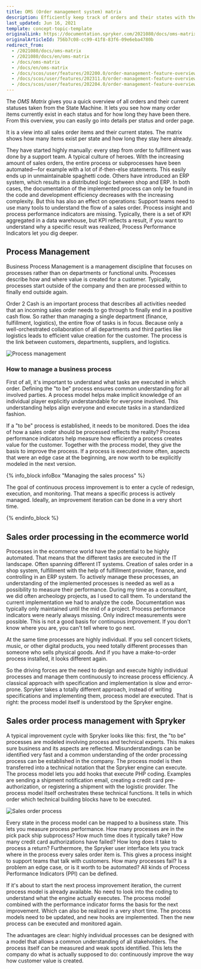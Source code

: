 ```yaml
---
title: OMS (Order management system) matrix
description: Efficiently keep track of orders and their states with the Spryker Order Management System Matrix Feature.
last_updated: Jun 16, 2021
template: concept-topic-template
originalLink: https://documentation.spryker.com/2021080/docs/oms-matrix
originalArticleId: 756b7c08-cc99-41f8-83f6-09e6eba4780b
redirect_from:
  - /2021080/docs/oms-matrix
  - /2021080/docs/en/oms-matrix
  - /docs/oms-matrix
  - /docs/en/oms-matrix
  - /docs/scos/user/features/202200.0/order-management-feature-overview/oms-order-management-system-matrix.html
  - /docs/scos/user/features/202311.0/order-management-feature-overview/oms-order-management-system-matrix.html
  - /docs/scos/user/features/202204.0/order-management-feature-overview/oms-order-management-system-matrix.html
---
```


The *OMS Matrix* gives you a quick overview of all orders and their current statuses taken from the State Machine. It lets you see how many order items currently exist in each status and for how long they have been there. From this overview, you can easily go into details per status and order page.

It is a view into all sales order items and their current states. The matrix shows how many items exist per state and how long they stay here already.

They have started highly manually: every step from order to fulfillment was done by a support team. A typical culture of heroes. With the increasing amount of sales orders, the entire process or subprocesses have been automated—for example with a lot of if-then-else statements. This easily ends up in unmaintainable spaghetti code. Others have introduced an ERP system, which results in a distributed logic between shop and ERP. In both cases, the documentation of the implemented process can only be found in the code and development efficiency decreases with the increasing complexity. But this has also an effect on operations: Support teams need to use many tools to understand the flow of a sales order. Process insight and process performance indicators are missing. Typically, there is a set of KPI aggregated in a data warehouse, but KPI reflects a result, if you want to understand why a specific result was realized, Process Performance Indicators let you dig deeper.

## Process Management

Business Process Management is a management discipline that focuses on processes rather than on departments or functional units. Processes describe how and where value is created for a customer. Typically, processes start outside of the company and then are processed within to finally end outside again.

Order 2 Cash is an important process that describes all activities needed that an incoming sales order needs to go through to finally end in a positive cash flow. So rather than managing a single department (finance, fulfillment, logistics), the entire flow of tasks is in focus. Because only a well-orchestrated collaboration of all departments and third parties like logistics leads to efficient value creation for the customer. The process is the link between customers, departments, suppliers, and logistics.

![Process management](https://spryker.s3.eu-central-1.amazonaws.com/docs/Features/Order+Management/OMS+matrix/process_management.png)

### How to manage a business process

First of all, it's important to understand what tasks are executed in which order. Defining the "to be" process ensures common understanding for all involved parties. A process model helps make implicit knowledge of an individual player explicitly understandable for everyone involved. This understanding helps align everyone and execute tasks in a standardized fashion.

If a "to be" process is established, it needs to be monitored. Does the idea of how a sales order should be processed reflects the reality? Process performance indicators help measure how efficiently a process creates value for the customer. Together with the process model, they give the basis to improve the process. If a process is executed more often, aspects that were an edge case at the beginning, are now worth to be explicitly modeled in the next version.

{% info_block infoBox "Managing the sales process" %}

The goal of continuous process improvement is to enter a cycle of redesign, execution, and monitoring. That means a specific process is actively managed. Ideally, an improvement iteration can be done in a very short time.

{% endinfo_block %}

## Sales order processing in the ecommerce world

Processes in the ecommerce world have the potential to be highly automated. That means that the different tasks are executed in the IT landscape. Often spanning different IT systems. Creation of sales order in a shop system, fulfillment with the help of fulfillment provider, finance, and controlling in an ERP system. To actively manage these processes, an understanding of the implemented processes is needed as well as a possibility to measure their performance. During my time as a consultant, we did often archeology projects, as I used to call them. To understand the current implementation we had to analyze the code. Documentation was typically only maintained until the mid of a project. Process performance indicators were nearly always missing. Only indirect measurements were possible. This is not a good basis for continuous improvement. If you don't know where you are, you can't tell where to go next.

At the same time processes are highly individual. If you sell concert tickets, music, or other digital products, you need totally different processes than someone who sells physical goods. And if you have a make-to-order process installed, it looks different again.

So the driving forces are the need to design and execute highly individual processes and manage them continuously to increase process efficiency. A classical approach with specification and implementation is slow and error-prone. Spryker takes a totally different approach, instead of writing specifications and implementing them, process model are executed. That is right: the process model itself is understood by the Spryker engine.

## Sales order process management with Spryker

A typical improvement cycle with Spryker looks like this: first, the "to be" processes are modeled involving process and technical experts. This makes sure business and its aspects are reflected. Misunderstandings can be identified very fast and a common understanding of the order processing process can be established in the company. The process model is then transferred into a technical notation that the Spryker engine can execute. The process model lets you add hooks that execute PHP coding. Examples are sending a shipment notification email, creating a credit card pre-authorization, or registering a shipment with the logistic provider. The process model itself orchestrates these technical functions. It tells in which order which technical building blocks have to be executed.

![Sales order process](https://spryker.s3.eu-central-1.amazonaws.com/docs/Features/Order+Management/OMS+matrix/sales_order_process.png)

Every state in the process model can be mapped to a business state. This lets you measure process performance. How many processes are in the pick pack ship subprocess? How much time does it typically take? How many credit card authorizations have failed? How long does it take to process a return? Furthermore, the Spryker user interface lets you track where in the process every sales order item is. This gives a process insight to support teams that talk with customers. How many processes fail? Is a problem an edge case, or is it worth to be automated? All kinds of Process Performance Indicators (PPI) can be defined.

If it's about to start the next process improvement iteration, the current process model is already available. No need to look into the coding to understand what the engine actually executes. The process model combined with the performance indicator forms the basis for the next improvement. Which can also be realized in a very short time. The process models need to be updated, and new hooks are implemented. Then the new process can be executed and monitored again.

The advantages are clear: highly individual processes can be designed with a model that allows a common understanding of all stakeholders. The process itself can be measured and weak spots identified. This lets the company do what is actually supposed to do: continuously improve the way how customer value is created.
